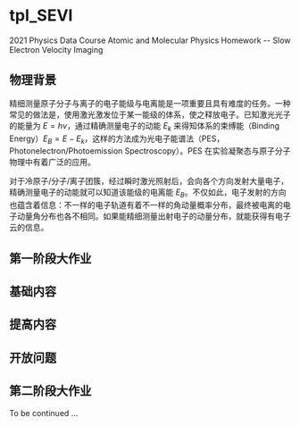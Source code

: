 # tpl_SEVI
2021 Physics Data Course Atomic and Molecular Physics Homework -- Slow Electron Velocity Imaging

## 物理背景
精细测量原子分子与离子的电子能级与电离能是一项重要且具有难度的任务。一种常见的做法是，使用激光激发位于某一能级的体系，使之释放电子。已知激光光子的能量为 $E = h\nu$，通过精确测量电子的动能 $E_k$ 来得知体系的束缚能（Binding Energy）$E_B = E - E_k$，这样的方法成为光电子能谱法（PES，Photonelectron/Photoemission Spectroscopy）。PES 在实验凝聚态与原子分子物理中有着广泛的应用。

对于冷原子/分子/离子团簇，经过瞬时激光照射后，会向各个方向发射大量电子，精确测量电子的动能就可以知道该能级的电离能 $E_B$。不仅如此，电子发射的方向也蕴含着信息：不一样的电子轨道有着不一样的角动量概率分布，最终被电离的电子动量角分布也各不相同。如果能精细测量出射电子的动量分布，就能获得有电子云的信息。

## 第一阶段大作业


## 基础内容

## 提高内容

## 开放问题

## 第二阶段大作业

To be continued ...